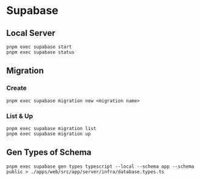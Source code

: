 # Supabase
## Local Server
```
pnpm exec supabase start
pnpm exec supabase status
```


## Migration
### Create
```
pnpm exec supabase migration new <migration name>
```

### List & Up
```
pnpm exec supabase migration list
pnpm exec supabase migration up
```

## Gen Types of Schema
```
pnpm exec supabase gen types typescript --local --schema app --schema public > ./apps/web/src/app/server/infra/database.types.ts
```

